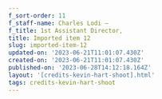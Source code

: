 ```yaml
---
f_sort-order: 11
f_staff-name: Charles Lodi –
f_title: 1st Assistant Director,
title: Imported item 12
slug: imported-item-12
updated-on: '2023-06-21T11:01:07.430Z'
created-on: '2023-06-21T11:01:07.430Z'
published-on: '2023-06-28T14:12:18.164Z'
layout: '[credits-kevin-hart-shoot].html'
tags: credits-kevin-hart-shoot
---
```



